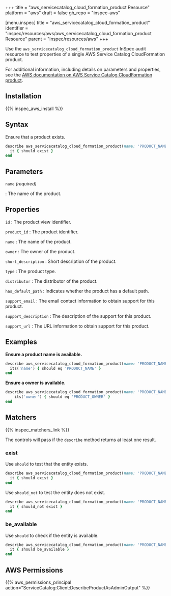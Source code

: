 +++
title = "aws_servicecatalog_cloud_formation_product Resource"
platform = "aws"
draft = false
gh_repo = "inspec-aws"

[menu.inspec]
title = "aws_servicecatalog_cloud_formation_product"
identifier = "inspec/resources/aws/aws_servicecatalog_cloud_formation_product Resource"
parent = "inspec/resources/aws"
+++

Use the `aws_servicecatalog_cloud_formation_product` InSpec audit resource to test properties of a single AWS Service Catalog CloudFormation product.

For additional information, including details on parameters and properties, see the [AWS documentation on AWS Service Catalog CloudFormation product](https://docs.aws.amazon.com/AWSCloudFormation/latest/UserGuide/aws-resource-servicecatalog-cloudformationproduct.html).

## Installation

{{% inspec_aws_install %}}

## Syntax

Ensure that a product exists.

```ruby
describe aws_servicecatalog_cloud_formation_product(name: 'PRODUCT_NAME') do
  it { should exist }
end
```

## Parameters

`name` _(required)_

: The name of the product.

## Properties

`id`
: The product view identifier.

`product_id`
: The product identifier.

`name`
: The name of the product.

`owner`
: The owner of the product.

`short_description`
: Short description of the product.

`type`
: The product type.

`distributor`
: The distributor of the product.

`has_default_path`
: Indicates whether the product has a default path.

`support_email`
: The email contact information to obtain support for this product.

`support_description`
: The description of the support for this product.

`support_url`
: The URL information to obtain support for this product.

## Examples

**Ensure a product name is available.**

```ruby
describe aws_servicecatalog_cloud_formation_product(name: 'PRODUCT_NAME') do
  its('name') { should eq 'PRODUCT_NAME' }
end
```

**Ensure a owner is available.**

```ruby
describe aws_servicecatalog_cloud_formation_product(name: 'PRODUCT_NAME') do
    its('owner') { should eq 'PRODUCT_OWNER' }
end
```

## Matchers

{{% inspec_matchers_link %}}

The controls will pass if the `describe` method returns at least one result.

### exist

Use `should` to test that the entity exists.

```ruby
describe aws_servicecatalog_cloud_formation_product(name: 'PRODUCT_NAME') do
  it { should exist }
end
```

Use `should_not` to test the entity does not exist.

```ruby
describe aws_servicecatalog_cloud_formation_product(name: 'PRODUCT_NAME') do
  it { should_not exist }
end
```

### be_available

Use `should` to check if the entity is available.

```ruby
describe aws_servicecatalog_cloud_formation_product(name: 'PRODUCT_NAME') do
  it { should be_available }
end
```

## AWS Permissions

{{% aws_permissions_principal action="ServiceCatalog:Client:DescribeProductAsAdminOutput" %}}
